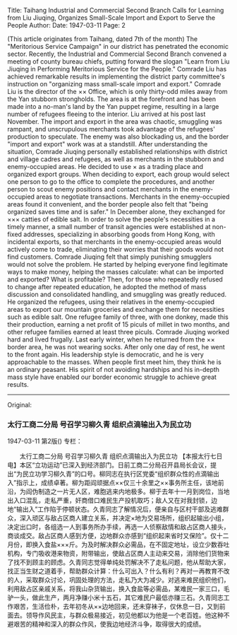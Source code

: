 Title: Taihang Industrial and Commercial Second Branch Calls for Learning from Liu Jiuqing, Organizes Small-Scale Import and Export to Serve the People
Author: 
Date: 1947-03-11
Page: 2

(This article originates from Taihang, dated 7th of the month) The "Meritorious Service Campaign" in our district has penetrated the economic sector. Recently, the Industrial and Commercial Second Branch convened a meeting of county bureau chiefs, putting forward the slogan "Learn from Liu Jiuqing in Performing Meritorious Service for the People." Comrade Liu has achieved remarkable results in implementing the district party committee's instruction on "organizing mass small-scale import and export." Comrade Liu is the director of the ×× Office, which is only thirty-odd miles away from the Yan stubborn strongholds. The area is at the forefront and has been made into a no-man's land by the Yan puppet regime, resulting in a large number of refugees fleeing to the interior. Liu arrived at his post last November. The import and export in the area was chaotic, smuggling was rampant, and unscrupulous merchants took advantage of the refugees' production to speculate. The enemy was also blockading us, and the border "import and export" work was at a standstill. After understanding the situation, Comrade Jiuqing personally established relationships with district and village cadres and refugees, as well as merchants in the stubborn and enemy-occupied areas. He decided to use × as a trading place and organized export groups. When deciding to export, each group would select one person to go to the office to complete the procedures, and another person to scout enemy positions and contact merchants in the enemy-occupied areas to negotiate transactions. Merchants in the enemy-occupied areas found it convenient, and the border people also felt that "being organized saves time and is safer." In December alone, they exchanged for ××× catties of edible salt. In order to solve the people's necessities in a timely manner, a small number of transit agencies were established at non-fixed addresses, specializing in absorbing goods from Hong Kong, with incidental exports, so that merchants in the enemy-occupied areas would actively come to trade, eliminating their worries that their goods would not find customers. Comrade Jiuqing felt that simply punishing smugglers would not solve the problem. He started by helping everyone find legitimate ways to make money, helping the masses calculate: what can be imported and exported? What is profitable? Then, for those who repeatedly refused to change after repeated education, he adopted the method of mass discussion and consolidated handling, and smuggling was greatly reduced. He organized the refugees, using their relatives in the enemy-occupied areas to export our mountain groceries and exchange them for necessities such as edible salt. One refugee family of three, with one donkey, made this their production, earning a net profit of 15 piculs of millet in two months, and other refugee families earned at least three piculs. Comrade Jiuqing worked hard and lived frugally. Last early winter, when he returned from the ×× border area, he was not wearing socks. After only one day of rest, he went to the front again. His leadership style is democratic, and he is very approachable to the masses. When people first meet him, they think he is an ordinary peasant. His spirit of not avoiding hardships and his in-depth mass style have enabled our border economic struggle to achieve great results.



<hr /> 

Original: 


### 太行工商二分局  号召学习柳久青  组织点滴输出入为民立功

1947-03-11
第2版()
专栏：

　　太行工商二分局
    号召学习柳久青
    组织点滴输出入为民立功
    【本报太行七日电】本区“立功运动”已深入到经济部门。日前工商二分局召开县局长会议，提出“为民立功学习柳久青”的口号。柳同志在执行区党委“组织群众性的点滴输出入”指示上，成绩卓著。柳为距阎顽据点××仅三十余里之××事务所主任，该地前沿，为阎伪制造之一片无人区，难胞逃来内地极多。柳于去年十一月到岗位，当地出入口混乱，走私严重，奸商借口难民生产投机取巧；敌人又在对我封锁，边地“输出入”工作陷于停顿状态。久青同志了解情况后，便亲自与区村干部及逃难群众，深入顽区与敌占区商人建立关系，并决定×地为交易场所，组织起输出小组，决定出口时，各组选一人到事务所办手续，再选一人侦察敌情和敌占区商人接头，商谈成交。敌占区商人感到方便，边地群众亦感到“组织起来省时又保险”。仅十二月份，即换入食盐×××斤。为及时解决群众必需品，在不固定地址，设立少数吞吐机构，专门吸收港来物资，附带输出，使敌占区商人主动来交易，消除他们货物来了找不到顾主的顾虑。久青同志觉得单纯处罚解决不了走私问题，他从帮助大家，找正当生财之道着手，帮助群众计算：什么可出入？什么有利？再对一再教育不改的人，采取群众讨论，巩固处理的方法，走私乃大为减少。对逃来难民组织他们，利用敌占区亲戚关系，将我山杂货输出，换入食盐等必需品，某难民一家三口，毛驴一头，做此生产，两月净赚小米十五石，其它难民户最低亦赚三石。久青同志工作艰苦，生活俭朴，去年初冬从××边地回来，还未穿袜子，仅休息一日，又到前面去。领导作风民主，与群众极易接近，初见他都以为他是一个老百姓。他这种不避艰苦的精神和深入的群众作风，使我边地经济斗争，取得很大的成绩。
